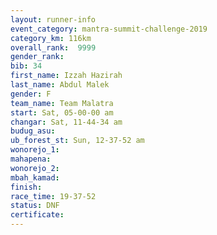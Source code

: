```yaml
---
layout: runner-info 
event_category: mantra-summit-challenge-2019 
category_km: 116km 
overall_rank:  9999
gender_rank: 
bib: 34
first_name: Izzah Hazirah
last_name: Abdul Malek
gender: F
team_name: Team Malatra
start: Sat, 05-00-00 am
changar: Sat, 11-44-34 am
budug_asu: 
ub_forest_st: Sun, 12-37-52 am
wonorejo_1: 
mahapena: 
wonorejo_2: 
mbah_kamad: 
finish: 
race_time: 19-37-52
status: DNF
certificate: 
---
```

